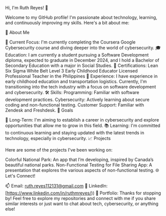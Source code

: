 Hi, I'm Ruth Reyes! 👋

Welcome to my GitHub profile! I'm passionate about technology, learning, and continuously improving my skills. Here's a bit about me:

🚀 About Me

🌱 Current Focus: I'm currently completing the Coursera Google Cybersecurity course and diving deeper into the world of cybersecurity.
🎓 Education: I am currently a student pursuing a Software Development diploma, expected to graduate in December 2024, and I hold a Bachelor of Secondary Education with a major in Social Studies.
📜 Certifications:
Lean Six Sigma White Belt
Level 3 Early Childhood Educator
Licensed Professional Teacher in the Philippines
💼 Experience: I have experience in early childhood education and transportation logistics. Currently, I'm transitioning into the tech industry with a focus on software development and cybersecurity.
🛠 Skills:
Programming: Familiar with software development practices.
Cybersecurity: Actively learning about secure coding and non-functional testing.
Customer Support: Familiar with Zendesk and Freshdesk.
🎯 Goals

🌟 Long-Term: I'm aiming to establish a career in cybersecurity and explore opportunities that allow me to grow in this field.
📚 Learning: I'm committed to continuous learning and staying updated with the latest trends in technology, especially in cybersecurity.
📈 Projects

Here are some of the projects I've been working on:

Colorful National Park: An app that I’m developing, inspired by Canada’s beautiful national parks.
Non-Functional Testing for File Sharing App: A presentation that explores the various aspects of non-functional testing.
🌐 Let's Connect!

📫 Email: ruth.reyes112131@gmail.com
💼 LinkedIn: [https://www.linkedin.com/in/ruthmreyes/))
🌟 Portfolio:
Thanks for stopping by! Feel free to explore my repositories and connect with me if you share similar interests or just want to chat about tech, cybersecurity, or anything else!
